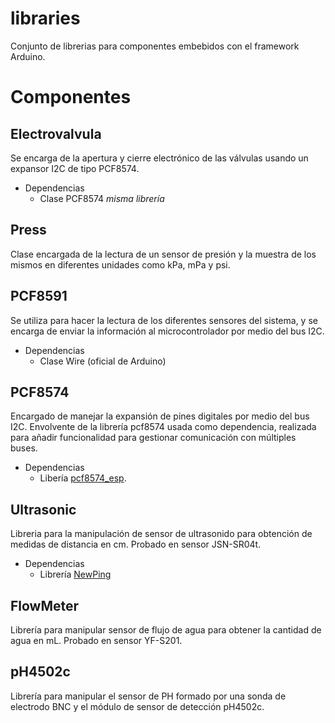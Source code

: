 # libraries
Conjunto de librerias para componentes embebidos con el framework Arduino.

# Componentes
## Electrovalvula
Se encarga de la apertura y cierre electrónico de las válvulas usando un expansor I2C de tipo PCF8574.
* Dependencias
  * Clase PCF8574 *misma librería*
## Press
Clase encargada de la lectura de un sensor de presión y la muestra de los mismos en diferentes unidades como kPa, mPa y psi.
## PCF8591
Se utiliza para hacer la lectura de los diferentes sensores del sistema, y se encarga de enviar la información al microcontrolador por medio del bus I2C.
* Dependencias
  * Clase Wire (oficial de Arduino)
## PCF8574
Encargado de manejar la expansión de pines digitales por medio del bus I2C. Envolvente de la librería pcf8574 usada como dependencia, realizada para añadir funcionalidad para gestionar comunicación con múltiples buses.
* Dependencias
  * Libería [pcf8574_esp](https://github.com/WereCatf/PCF8574_ESP).
## Ultrasonic
Libreria para la manipulación de sensor de ultrasonido para obtención de medidas de distancia en cm. Probado en sensor JSN-SR04t.
* Dependencias
  * Librería [NewPing](https://bitbucket.org/teckel12/arduino-new-ping/wiki/Home)
## FlowMeter
Librería para manipular sensor de flujo de agua para obtener la cantidad de agua en mL. Probado en sensor YF-S201.
## pH4502c
Librería para manipular el sensor de PH formado por una sonda de electrodo BNC y el módulo de sensor de detección pH4502c.
